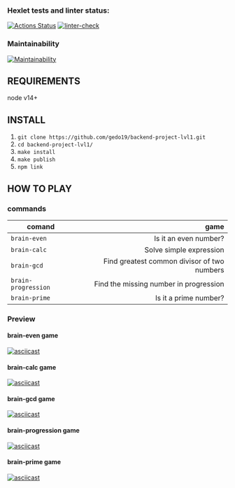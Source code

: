 ### Hexlet tests and linter status:

[![Actions Status](https://github.com/gedo19/backend-project-lvl1/workflows/hexlet-check/badge.svg)](https://github.com/gedo19/backend-project-lvl1/actions)
[![linter-check](https://github.com/gedo19/backend-project-lvl1/actions/workflows/github-actions.yml/badge.svg?event=push)](https://github.com/gedo19/backend-project-lvl1/actions/workflows/github-actions.yml)

### Maintainability

[![Maintainability](https://api.codeclimate.com/v1/badges/8c57ceebc0e934b85f8a/maintainability)](https://codeclimate.com/github/gedo19/backend-project-lvl1/maintainability)

## REQUIREMENTS

node v14+

## INSTALL

1. `git clone https://github.com/gedo19/backend-project-lvl1.git`
2. `cd backend-project-lvl1/`
3. `make install`
4. `make publish`
5. `npm link`

## HOW TO PLAY

### commands

| comand      | game |
| --------- | -----:|
| `brain-even`  | Is it an even number? |
| `brain-calc`     | Solve simple expression |
| `brain-gcd`      | Find greatest common divisor of two numbers |
| `brain-progression`  | Find the missing number in progression |
| `brain-prime`     | Is it a prime number? |

### Preview

#### brain-even game

[![asciicast](https://asciinema.org/a/445150.svg)](https://asciinema.org/a/445150)

#### brain-calc game

[![asciicast](https://asciinema.org/a/445151.svg)](https://asciinema.org/a/445151)

#### brain-gcd game

[![asciicast](https://asciinema.org/a/445152.svg)](https://asciinema.org/a/445152)

#### brain-progression game

[![asciicast](https://asciinema.org/a/445393.svg)](https://asciinema.org/a/445393)

#### brain-prime game

[![asciicast](https://asciinema.org/a/445396.svg)](https://asciinema.org/a/445396)
